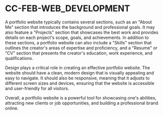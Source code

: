 # CC-FEB-WEB_DEVELOPMENT
A portfolio website typically contains several sections, such as an "About Me" section that introduces the background and professional goals. It may also feature a "Projects" section that showcases the best work and provides details on each project's scope, goals, and achievements.
In addition to these sections, a portfolio website can also include a "Skills" section that outlines the creator's areas of expertise and proficiency, and a "Resume" or "CV" section that presents the creator's education, work experience, and qualifications.

Design plays a critical role in creating an effective portfolio website. The website should have a clean, modern design that is visually appealing and easy to navigate. It should also be responsive, meaning that it adjusts to different screen sizes and devices, ensuring that the website is accessible and user-friendly for all visitors.

Overall, a portfolio website is a powerful tool for showcasing one's abilities, attracting new clients or job opportunities, and building a professional brand online.
